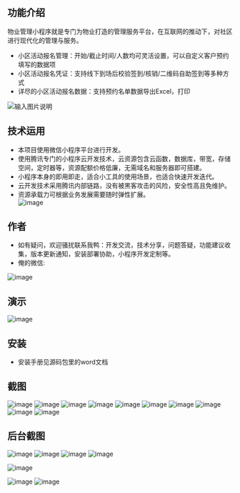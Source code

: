 ## 功能介绍 
    
物业管理小程序就是专门为物业打造的管理服务平台，在互联网的推动下，对社区进行现代化的管理与服务。
 

- 小区活动报名管理：开始/截止时间/人数均可灵活设置，可以自定义客户预约填写的数据项
- 小区活动报名凭证：支持线下到场后校验签到/核销/二维码自助签到等多种方式
- 详尽的小区活动报名数据：支持预约名单数据导出Excel，打印

 ![输入图片说明](demo/%E4%BA%8C%E7%BB%B4%E7%A0%81.png)

## 技术运用
- 本项目使用微信小程序平台进行开发。
- 使用腾讯专门的小程序云开发技术，云资源包含云函数，数据库，带宽，存储空间，定时器等，资源配额价格低廉，无需域名和服务器即可搭建。
- 小程序本身的即用即走，适合小工具的使用场景，也适合快速开发迭代。
- 云开发技术采用腾讯内部链路，没有被黑客攻击的风险，安全性高且免维护。
- 资源承载力可根据业务发展需要随时弹性扩展。  
![image](https://user-images.githubusercontent.com/101490591/158085254-c92e8f10-4503-4c58-a9d2-50a952562367.png)



## 作者
- 如有疑问，欢迎骚扰联系我鸭：开发交流，技术分享，问题答疑，功能建议收集，版本更新通知，安装部署协助，小程序开发定制等。
- 俺的微信:

![image](https://user-images.githubusercontent.com/101490591/158085262-bb913b54-04fc-43a7-b196-4284c12cd063.png)



## 演示

![image](https://user-images.githubusercontent.com/101490591/158085256-8b773ae2-9f3e-40e0-a6d6-1a7c7ca4dd83.png)
 

## 安装

- 安装手册见源码包里的word文档




## 截图
 ![image](https://user-images.githubusercontent.com/101490591/158085268-7acd206a-06b3-4335-9668-8c3cade0ba8e.png)
![image](https://user-images.githubusercontent.com/101490591/158085270-73b4dfac-1735-46a1-8404-a9f1b7671c68.png)
![image](https://user-images.githubusercontent.com/101490591/158085272-50da8f75-6a9b-4716-8320-73cd7a1b49e3.png)
![image](https://user-images.githubusercontent.com/101490591/158085274-2cca9c72-043e-47b8-b706-3af2e6f0e16e.png)
![image](https://user-images.githubusercontent.com/101490591/158085278-f3ebb118-8c6e-428f-8747-bd5b5fcc97da.png)
![image](https://user-images.githubusercontent.com/101490591/158085282-5f2e5e7c-7e54-45b6-9c02-d58f0067d213.png)
![image](https://user-images.githubusercontent.com/101490591/158085289-0d2ac99c-6f63-4bf8-ab3e-99e0ad3d7070.png)
![image](https://user-images.githubusercontent.com/101490591/158085292-b3855f1c-c041-425f-aaf4-1673bdbe85b9.png)
![image](https://user-images.githubusercontent.com/101490591/158085295-6843f422-272b-475f-8619-bd78eac736f9.png)
![image](https://user-images.githubusercontent.com/101490591/158085298-b931439c-16ce-4e98-9eba-3c447cc81717.png)


## 后台截图
![image](https://user-images.githubusercontent.com/101490591/158085303-fa4029e4-c5cb-4b52-a034-b372db1de355.png)
![image](https://user-images.githubusercontent.com/101490591/158085305-97ad5408-d1fe-477b-afd2-b7c50d7206c7.png)
![image](https://user-images.githubusercontent.com/101490591/158085308-a046af89-69d9-4c35-9243-4fa711a09ff6.png)
![image](https://user-images.githubusercontent.com/101490591/158085310-131c1e6d-bdbb-4754-bebc-8225a94c0001.png)

![image](https://user-images.githubusercontent.com/101490591/158085315-bb59fe3f-314e-49f7-ace3-88be718daf23.png)

![image](https://user-images.githubusercontent.com/101490591/158085318-3964ea1f-b82c-4adc-aeea-138e7509874b.png)
![image](https://user-images.githubusercontent.com/101490591/158085319-ad29d45f-0048-41f5-8972-821987533057.png)


 
